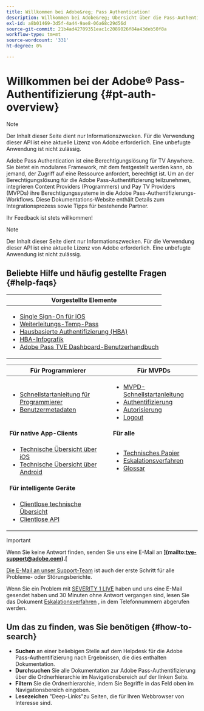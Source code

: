 ```yaml
---
title: Willkommen bei Adobe&reg; Pass Authentication!
description: Willkommen bei Adobe&reg; Übersicht über die Pass-Authentifizierung
exl-id: a8b01469-3d5f-4a44-9ae8-06a68c29d56d
source-git-commit: 21b4ad42709351eac1c2089026f84a43deb50f8a
workflow-type: tm+mt
source-wordcount: '331'
ht-degree: 0%

---
```


# Willkommen bei der Adobe® Pass-Authentifizierung {#pt-auth-overview}

>[!NOTE]
>
>Der Inhalt dieser Seite dient nur Informationszwecken. Für die Verwendung dieser API ist eine aktuelle Lizenz von Adobe erforderlich. Eine unbefugte Anwendung ist nicht zulässig.

Adobe Pass Authentication ist eine Berechtigungslösung für TV Anywhere. Sie bietet ein modulares Framework, mit dem festgestellt werden kann, ob jemand, der Zugriff auf eine Ressource anfordert, berechtigt ist. Um an der Berechtigungslösung für die Adobe Pass-Authentifizierung teilzunehmen, integrieren Content Providers (Programmers) und Pay TV Providers (MVPDs) ihre Berechtigungssysteme in die Adobe Pass-Authentifizierungs-Workflows. Diese Dokumentations-Website enthält Details zum Integrationsprozess sowie Tipps für bestehende Partner.

Ihr Feedback ist stets willkommen!

>[!NOTE]
>
>Der Inhalt dieser Seite dient nur Informationszwecken. Für die Verwendung dieser API ist eine aktuelle Lizenz von Adobe erforderlich. Eine unbefugte Anwendung ist nicht zulässig.

## Beliebte Hilfe und häufig gestellte Fragen {#help-faqs}

| **Vorgestellte Elemente** |
|---------------------------------------------------------------------------------------------------------------------------------------------------------------------------------------------------------------------------------------------------------------------------------------------------------------------------------------------------------------------------------------------------------------------------------------------------------------------------------------------------------------------|
| <ul><li>[Single Sign-On für iOS](/help/authentication/single-sign-on/partner-single-sign-on/apple-single-sign-on/apple-sso-overview.md)</li><li>[Weiterleitungs-Temp-Pass](/help/authentication/promotional-temp-pass.md)</li><li>[Hausbasierte Authentifizierung (HBA)](/help/authentication/home-based-authn-tve.md)</li><li>[HBA-Infografik](https://dzf8vqv24eqhg.cloudfront.net/userfiles/258/326/ckfinder/files/AdobeNewsletterHBA.pdf)</li><li>[Adobe Pass TVE Dashboard-Benutzerhandbuch](/help/authentication/tve-dashboard/new-tve-dashboard/tve-dashboard-overview.md)</li></ul> |

| **Für Programmierer** | **Für MVPDs** |
|------------------------------------------------------------------------------|-------------------------------------------------------------------------------------------------|
| <ul><li>[Schnellstartanleitung für Programmierer](/help/authentication/programmer-kickstart-guide.md)</li><li>[Benutzermetadaten](/help/authentication/user-metadata.md)</li></ul> | <ul><li>[MVPD-Schnellstartanleitung](/help/authentication/mvpd-kickstart-guide.md)</li><li>[Authentifizierung](/help/authentication/authn-usecase.md)</li><li>[Autorisierung](/help/authentication/authz-usecase.md)</li><li>[Logout](/help/authentication/usecase-mvpd-logout.md)</li></ul> |
| **Für native App-Clients** | **Für alle** |
| <ul><li>[Technische Übersicht über iOS](/help/authentication/iostvos-sdk-overview.md)</li><li>[Technische Übersicht über Android](/help/authentication/android-sdk-overview.md)</li></ul> | <ul><li>[Technisches Papier](/help/authentication/technical-paper.md)</li><li>[Eskalationsverfahren](/help/authentication/escalation-procedures.md)</li><li>[Glossar](/help/authentication/glossary.md)</li></ul> |
| **Für intelligente Geräte** | |
| <ul><li>[Clientlose technische Übersicht](/help/authentication/rest-api-overview.md)</li><li>[Clientlose API](/help/authentication/rest-api-reference.md)</li></ul> | |

>[!IMPORTANT]
>
>Wenn Sie keine Antwort finden, senden Sie uns eine E-Mail an **](mailto:tve-support@adobe.com).[**
>
>[Die E-Mail an unser Support-Team](mailto:tve-support@adobe.com) ist auch der erste Schritt für alle Probleme- oder Störungsberichte.
>
>Wenn Sie ein Problem mit [SEVERITY 1 LIVE](/help/authentication/escalation-procedures.md) haben und uns eine E-Mail gesendet haben und 30 Minuten ohne Antwort vergangen sind, lesen Sie das Dokument [Eskalationsverfahren](/help/authentication/escalation-procedures.md) , in dem Telefonnummern abgerufen werden.
>


## Um das zu finden, was Sie benötigen {#how-to-search}

* **Suchen** an einer beliebigen Stelle auf dem Helpdesk für die Adobe Pass-Authentifizierung nach Ergebnissen, die dies enthalten
Dokumentation.
* **Durchsuchen** Sie alle Dokumentation zur Adobe Pass-Authentifizierung über die Ordnerhierarchie im Navigationsbereich auf der linken Seite.
* **Filtern** Sie die Ordnerhierarchie, indem Sie Begriffe in das Feld oben im Navigationsbereich eingeben.
* **Lesezeichen** &quot;Deep-Links&quot;zu Seiten, die für Ihren Webbrowser von Interesse sind.
